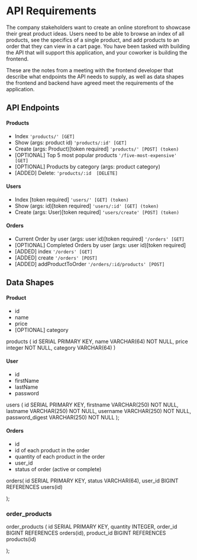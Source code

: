 # API Requirements

The company stakeholders want to create an online storefront to showcase their great product ideas. Users need to be able to browse an index of all products, see the specifics of a single product, and add products to an order that they can view in a cart page. You have been tasked with building the API that will support this application, and your coworker is building the frontend.

These are the notes from a meeting with the frontend developer that describe what endpoints the API needs to supply, as well as data shapes the frontend and backend have agreed meet the requirements of the application.

## API Endpoints

#### Products

- Index `'products/' [GET]`
- Show (args: product id) `'products/:id' [GET]`
- Create (args: Product)[token required] `'products/' [POST] (token)`
- [OPTIONAL] Top 5 most popular products `'/five-most-expensive' [GET]`
- [OPTIONAL] Products by category (args: product category)
- [ADDED] Delete: `'products/:id  [DELETE]`

#### Users

- Index [token required] `'users/' [GET] (token)`
- Show (args: id)[token required] `'users/:id' [GET] (token)`
- Create (args: User)[token required] `'users/create' [POST] (token)`

#### Orders

- Current Order by user (args: user id)[token required] `'/orders' [GET]`
- [OPTIONAL] Completed Orders by user (args: user id)[token required]
- [ADDED] index `'/orders' [GET]`
- [ADDED] create `'/orders' [POST]`
- [ADDED] addProductToOrder `'/orders/:id/products' [POST]`

## Data Shapes

#### Product

- id
- name
- price
- [OPTIONAL] category

products (
id SERIAL PRIMARY KEY,
name VARCHAR(64) NOT NULL,
price integer NOT NULL,
category VARCHAR(64)
)

#### User

- id
- firstName
- lastName
- password

users (
id SERIAL PRIMARY KEY,
firstname VARCHAR(250) NOT NULL,
lastname VARCHAR(250) NOT NULL,
username VARCHAR(250) NOT NULL,
password_digest VARCHAR(250) NOT NULL
);

#### Orders

- id
- id of each product in the order
- quantity of each product in the order
- user_id
- status of order (active or complete)

orders(
id SERIAL PRIMARY KEY,
status VARCHAR(64),
user_id BIGINT REFERENCES users(id)

);

### order_products

order_products (
id SERIAL PRIMARY KEY,
quantity INTEGER,
order_id BIGINT REFERENCES orders(id),
product_id BIGINT REFERENCES products(id)

);
